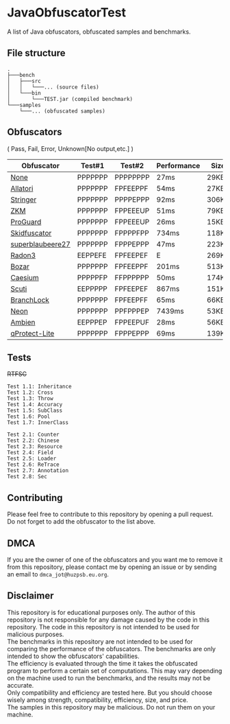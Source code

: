 # JavaObfuscatorTest

A list of Java obfuscators, obfuscated samples and benchmarks.

## File structure

````
.
├───bench
│   ├───src
│   │   └───... (source files)
│   └───bin
│       └───TEST.jar (compiled benchmark)
└───samples
    └───... (obfuscated samples)
````

## Obfuscators

( Pass, Fail, Error, Unknown[No output,etc.] )

| Obfuscator                                                         | Test#1  | Test#2   | Performance | Size  |
|--------------------------------------------------------------------|---------|----------|-------------|-------|
| [None](https://www.java.com/#LOL)                                  | PPPPPPP | PPPPPPPP | 27ms        | 29KB  | Some of my personal views :P (You find it!)
| [Allatori](https://www.allatori.com/)                              | PPPPPPP | FPFEEPPF | 54ms        | 27KB  | Best for lazy people. Nearly no configuration required.
| [Stringer](https://jfxstore.com/stringer/)                         | PPPPPPP | PPPPEPPP | 92ms        | 306KB | Neat compability. Good for Spring & Android.
| [ZKM](https://zelix.com/klassmaster/index.html)                    | PPPPPPP | FPPEEEUP | 51ms        | 79KB  | = ProGuardPlusObf
| [ProGuard](https://github.com/Guardsquare/proguard/)               | PPPPPPP | FPPEEEUP | 26ms        | 15KB  | Rather an optimizer than an obfuscator.
| [Skidfuscator](https://github.com/skidfuscatordev)                 | PPPPPPP | FPPPPFPP | 734ms       | 118KB | Good for skidders. Hard to reverse. Too slow.
| [superblaubeere27](https://github.com/superblaubeere27/obfuscator) | PPPPPPP | FPPPEPPP | 47ms        | 223KB | Tradition never dies.
| [Radon3](https://github.com/ItzSomebody/radon)                     | EEPPEFE | FPFEEPEF | E           | 269KB | Crappy indeed.
| [Bozar](https://github.com/vimasig/Bozar)                          | PPPPPPP | FPFEEPPF | 201ms       | 513KB | Nothing special.
| [Caesium](https://github.com/sim0n/Caesium/)                       | PPPPPFP | FFPPPPPP | 50ms        | 174KB | Interesting with zip bomb. But patchable with Recaf.
| [Scuti](https://github.com/netindev/scuti)                         | EEPPPPP | FPFEEPEF | 867ms       | 151KB | Interesting with throw exploit. Painful 2 configure.
| [BranchLock](https://branchlock.net/)                              | PPPPPPP | FPFEEPFF | 65ms        | 66KB  | What if it's FOSS...
| [Neon](https://github.com/MoofMonkey/NeonObf)                      | PPPPPPP | PPFPPPEP | 7439ms      | 53KB  | Maybe tooooo slow. Not recommended.
| [Ambien](https://github.com/iiiiiiiris/Ambien)                     | EEPPPEP | FPPEEPUF | 28ms        | 56KB  | Zip crasher crashes Recaf. Impressive.
| [qProtect-Lite](https://mdma.dev/)                 | PPPPPPP | FPPPEPPP | 69ms       | 139KB | 

## Tests

~~RTFSC~~

````
Test 1.1: Inheritance
Test 1.2: Cross
Test 1.3: Throw
Test 1.4: Accuracy
Test 1.5: SubClass
Test 1.6: Pool
Test 1.7: InnerClass

Test 2.1: Counter
Test 2.2: Chinese
Test 2.3: Resource
Test 2.4: Field
Test 2.5: Loader
Test 2.6: ReTrace
Test 2.7: Annotation
Test 2.8: Sec
````

## Contributing

Please feel free to contribute to this repository by opening a pull request.  
Do not forget to add the obfuscator to the list above.

## DMCA

If you are the owner of one of the obfuscators and you want me to remove it from this repository, please contact me by
opening an issue or by sending an email to `dmca_jot@huzpsb.eu.org`.

## Disclaimer

This repository is for educational purposes only. The author of this repository is not responsible for any damage caused
by the code in this repository. The code in this repository is not intended to be used for malicious purposes.  
The benchmarks in this repository are not intended to be used for comparing the performance of the obfuscators. The
benchmarks are only intended to show the obfuscators' capabilities.  
The efficiency is evaluated through the time it takes the obfuscated program to perform a certain set of computations.
This may vary depending on the machine used to run the benchmarks, and the results may not be accurate.  
Only compatibility and efficiency are tested here. But you should choose wisely among strength, compatibility,
efficiency, size, and price.  
The samples in this repository may be malicious. Do not run them on your machine.
